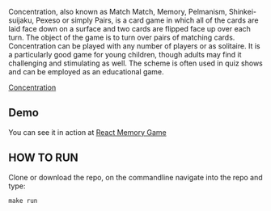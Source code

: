 Concentration, also known as Match Match, Memory, Pelmanism, Shinkei-suijaku, Pexeso or simply Pairs, is a card game in which all of the cards are laid face down on a surface and two cards are flipped face up over each turn. The object of the game is to turn over pairs of matching cards. Concentration can be played with any number of players or as solitaire. It is a particularly good game for young children, though adults may find it challenging and stimulating as well. The scheme is often used in quiz shows and can be employed as an educational game.

[Concentration](https://en.wikipedia.org/wiki/Concentration_(game))

## Demo

You can see it in action at [React Memory Game](http://codepen.io/zerosquadron/full/mAPOoJ/)

## HOW TO RUN
Clone or download the repo, on the commandline navigate into the repo and type:

    make run
